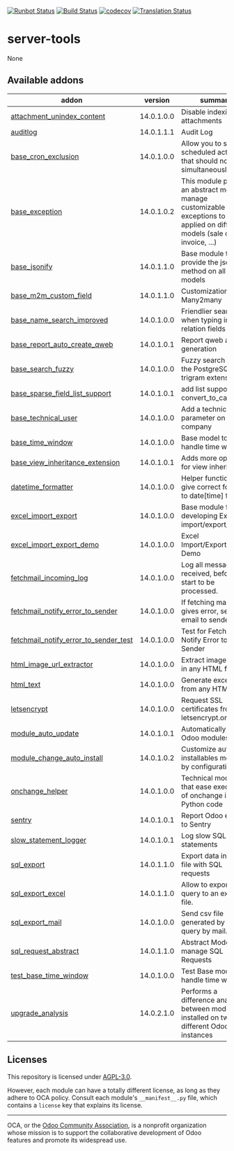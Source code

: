 [![Runbot Status](https://runbot.odoo-community.org/runbot/badge/flat/149/14.0.svg)](https://runbot.odoo-community.org/runbot/repo/github-com-oca-server-tools-149)
[![Build Status](https://travis-ci.com/OCA/server-tools.svg?branch=14.0)](https://travis-ci.com/OCA/server-tools)
[![codecov](https://codecov.io/gh/OCA/server-tools/branch/14.0/graph/badge.svg)](https://codecov.io/gh/OCA/server-tools)
[![Translation Status](https://translation.odoo-community.org/widgets/server-tools-14-0/-/svg-badge.svg)](https://translation.odoo-community.org/engage/server-tools-14-0/?utm_source=widget)

<!-- /!\ do not modify above this line -->

# server-tools

None

<!-- /!\ do not modify below this line -->

<!-- prettier-ignore-start -->

[//]: # (addons)

Available addons
----------------
addon | version | summary
--- | --- | ---
[attachment_unindex_content](attachment_unindex_content/) | 14.0.1.0.0 | Disable indexing of attachments
[auditlog](auditlog/) | 14.0.1.1.1 | Audit Log
[base_cron_exclusion](base_cron_exclusion/) | 14.0.1.0.0 | Allow you to select scheduled actions that should not run simultaneously.
[base_exception](base_exception/) | 14.0.1.0.2 | This module provide an abstract model to manage customizable exceptions to be applied on different models (sale order, invoice, ...)
[base_jsonify](base_jsonify/) | 14.0.1.1.0 | Base module that provide the jsonify method on all models
[base_m2m_custom_field](base_m2m_custom_field/) | 14.0.1.1.0 | Customizations of Many2many
[base_name_search_improved](base_name_search_improved/) | 14.0.1.0.0 | Friendlier search when typing in relation fields
[base_report_auto_create_qweb](base_report_auto_create_qweb/) | 14.0.1.0.1 | Report qweb auto generation
[base_search_fuzzy](base_search_fuzzy/) | 14.0.1.0.0 | Fuzzy search with the PostgreSQL trigram extension
[base_sparse_field_list_support](base_sparse_field_list_support/) | 14.0.1.0.1 | add list support to convert_to_cache()
[base_technical_user](base_technical_user/) | 14.0.1.0.0 | Add a technical user parameter on the company
[base_time_window](base_time_window/) | 14.0.1.0.0 | Base model to handle time windows
[base_view_inheritance_extension](base_view_inheritance_extension/) | 14.0.1.0.1 | Adds more operators for view inheritance
[datetime_formatter](datetime_formatter/) | 14.0.1.0.0 | Helper functions to give correct format to date[time] fields
[excel_import_export](excel_import_export/) | 14.0.1.0.0 | Base module for developing Excel import/export/report
[excel_import_export_demo](excel_import_export_demo/) | 14.0.1.0.0 | Excel Import/Export/Report Demo
[fetchmail_incoming_log](fetchmail_incoming_log/) | 14.0.1.0.0 | Log all messages received, before they start to be processed.
[fetchmail_notify_error_to_sender](fetchmail_notify_error_to_sender/) | 14.0.1.0.0 | If fetching mails gives error, send an email to sender
[fetchmail_notify_error_to_sender_test](fetchmail_notify_error_to_sender_test/) | 14.0.1.0.0 | Test for Fetchmail Notify Error to Sender
[html_image_url_extractor](html_image_url_extractor/) | 14.0.1.0.0 | Extract images found in any HTML field
[html_text](html_text/) | 14.0.1.0.0 | Generate excerpts from any HTML field
[letsencrypt](letsencrypt/) | 14.0.1.0.0 | Request SSL certificates from letsencrypt.org
[module_auto_update](module_auto_update/) | 14.0.1.0.1 | Automatically update Odoo modules
[module_change_auto_install](module_change_auto_install/) | 14.0.1.0.2 | Customize auto installables modules by configuration
[onchange_helper](onchange_helper/) | 14.0.1.0.0 | Technical module that ease execution of onchange in Python code
[sentry](sentry/) | 14.0.1.0.1 | Report Odoo errors to Sentry
[slow_statement_logger](slow_statement_logger/) | 14.0.1.0.1 | Log slow SQL statements
[sql_export](sql_export/) | 14.0.1.1.0 | Export data in csv file with SQL requests
[sql_export_excel](sql_export_excel/) | 14.0.1.1.0 | Allow to export a sql query to an excel file.
[sql_export_mail](sql_export_mail/) | 14.0.1.0.0 | Send csv file generated by sql query by mail.
[sql_request_abstract](sql_request_abstract/) | 14.0.1.1.0 | Abstract Model to manage SQL Requests
[test_base_time_window](test_base_time_window/) | 14.0.1.0.0 | Test Base model to handle time windows
[upgrade_analysis](upgrade_analysis/) | 14.0.2.1.0 | Performs a difference analysis between modules installed on two different Odoo instances

[//]: # (end addons)

<!-- prettier-ignore-end -->

## Licenses

This repository is licensed under [AGPL-3.0](LICENSE).

However, each module can have a totally different license, as long as they adhere to OCA
policy. Consult each module's `__manifest__.py` file, which contains a `license` key
that explains its license.

----

OCA, or the [Odoo Community Association](http://odoo-community.org/), is a nonprofit
organization whose mission is to support the collaborative development of Odoo features
and promote its widespread use.
